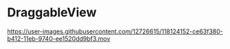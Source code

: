# DraggableView
https://user-images.githubusercontent.com/12726615/118124152-ce63f380-b412-11eb-9740-ee1520dd9bf3.mov
